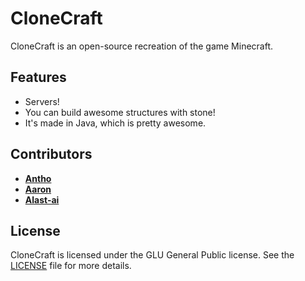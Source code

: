 # CloneCraft
CloneCraft is an open-source recreation of the game Minecraft.

## Features
* Servers!
* You can build awesome structures with stone!
* It's made in Java, which is pretty awesome.

## Contributors
* [**Antho**](https://github.com/RealAnthowo)
* [**Aaron**](https://github.com/gear4s)
* [**Alast-ai**](https://github.com/alast-ai)

## License
CloneCraft is licensed under the GLU General Public license. See the [LICENSE](LICENSE) file for more details.
